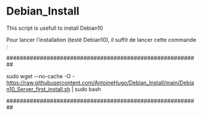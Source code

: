 # Debian_Install
This script is usefull to install Debian10

Pour lancer l'installation (testé Debian10), il suffit de lancer cette commande :

##########################################################

sudo wget --no-cache -O - https://raw.githubusercontent.com/AntoineHugo/Debian_Install/main/Debian10_Server_first_install.sh | sudo bash

##########################################################
